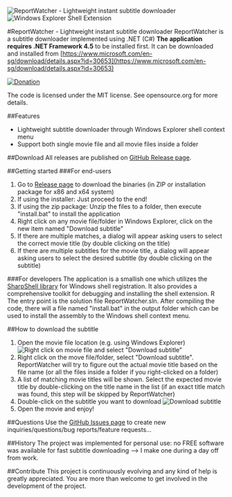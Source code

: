 ![ReportWatcher - Lightweight instant subtitle downloader](https://lh3.googleusercontent.com/-m24ec1Bwbs4/Vaep-wtRcoI/AAAAAAAAD-g/NeF2n4f1ivw/s64-Ic42/ReportWatcherBig.png)
![Windows Explorer Shell Extension](https://lh3.googleusercontent.com/-eUG4WTu6yd0/VaiJF-geueI/AAAAAAAAD_A/NRGaxfqHvC8/s394-Ic42/Slogan.png)

#ReportWatcher - Lightweight instant subtitle downloader
ReportWatcher is a subtitle downloader implemented using .NET (C#)
**The application requires .NET Framework 4.5** to be installed first. It can be downloaded and installed from [https://www.microsoft.com/en-sg/download/details.aspx?id=30653](https://www.microsoft.com/en-sg/download/details.aspx?id=30653)

[![Donation](https://www.paypalobjects.com/en_US/i/btn/btn_donateCC_LG.gif)](https://www.paypal.com/cgi-bin/webscr?cmd=_donations&business=hostmax%40gmail%2ecom&lc=FI&item_name=ReportWatcher&currency_code=EUR&bn=PP%2dDonationsBF%3abtn_donateCC_LG%2egif%3aNonHosted)

The code is licensed under the MIT license. See opensource.org for more details.

##Features
* Lightweight subtitle downloader through Windows Explorer shell context menu
* Support both single movie file and all movie files inside a folder

##Download
All releases are published on [GitHub Release page](https://github.com/tu-tran/ReportWatcher/releases).

##Getting started
###For end-users
1. Go to  [Release page](https://github.com/tu-tran/ReportWatcher/releases) to download the binaries (in ZIP or installation package for x86 and x64 system)
2. If using the installer: Just proceed to the end!
3. If using the zip package: Unzip the files to a folder, then execute "install.bat" to install the application
4. Right click on any movie file/folder in Windows Explorer, click on the new item named "Download subtitle"
5. If there are multiple matches, a dialog will appear asking users to select the correct movie title (by double clicking on the title)
6. If there are multiple subtitles for the movie title, a dialog will appear asking users to select the desired subtitle (by double clicking on the subtitle)

###For developers
The application is a smallish one which utilizes the [SharpShell library](https://github.com/dwmkerr/sharpshell) for Windows shell registration. It also provides a comprehensive toolkit for debugging and installing the shell extension. R
The entry point is the solution file ReportWatcher.sln. After compiling the code, there will a file named "install.bat" in the output folder which can be used to install the assembly to the Windows shell context menu.

##How to download the subtitle
1. Open the movie file location (e.g. using Windows Explorer)
![Right click on movie file and select "Download subtitle"](https://lh3.googleusercontent.com/--hpRAs_EyZ4/VaiMcGGSFEI/AAAAAAAAD_k/SmEym47tPWc/s394-Ic42/RightClickAndSelect.png)
2. Right click on the move file/folder, select "Download subtitle". ReportWatcher will try to figure out the actual movie title based on the file name (or all the files inside a folder if you right-clicked on a folder)
3. A list of matching movie titles will be shown. Select the expected movie title by double-clicking on the title name in the list (if an exact title match was found, this step will be skipped by ReportWatcher)
4. Double-click on the subtitle you want to download
![Download subtitle](https://lh3.googleusercontent.com/-uPWDYxbKvg0/VaiMJJ5PwgI/AAAAAAAAD_U/L-4i1u7V5N8/s531-Ic42/SelectSubtitle.png)
5. Open the movie and enjoy!

##Questions
Use the [GitHub Issues page](https://github.com/tu-tran/ReportWatcher/issues) to create new inquiries/questions/bug reports/feature requests...

##History
The project was implemented for personal use: no FREE software was available for fast subtitle downloading --> I make one during a day off from work.

##Contribute
This project is continuously evolving and any kind of help is greatly appreciated. You are more than welcome to get involved in the development of the project.
